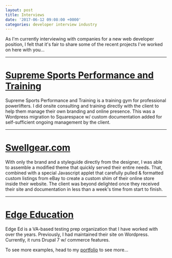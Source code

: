 ```yaml
---
layout: post
title: Interviews
date: '2017-06-12 09:08:00 +0000'
categories: developer interview industry
---
```


As I'm currently interviewing with companies for a new web developer position, I felt that it's fair to share some of the recent projects I've worked on here with you...


---


# [Supreme Sports Performance and Training][sspt-site]
Supreme Sports Performance and Training is a training gym for professional powerlifters. I did onsite consulting and training directly with the client to help them manage their own branding and online presence. This was a Wordpress migration to Squarespace w/ custom documentation added for self-sufficient ongoing management by the client.


---


# [Swellgear.com][swellgear-site]
With only the brand and a styleguide directly from the designer, I was able to assemble a modified theme that quickly served their entire needs. That, combined with a special Javascript applet that carefully pulled & formatted custom listings from eBay to create a custom shim of their online store inside their website. The client was beyond delighted once they received their site and documentation in less than a week's time from start to finish.


---


# [Edge Education][edge-ed]
Edge Ed is a VA-based testing prep organization that I have worked with over the years. Previously, I had maintained their site on Wordpress. Currently, it runs Drupal 7 w/ commerce features.



To see more examples, head to my [portfolio][hi-portfolio] to see more...

[edge-ed]: https://edgeed.com/
[sspt-site]: https://supremesportspt.com
[swellgear-site]: http://swellgear.com
[hi-portfolio]: http://harbinger-industries.net/portfolio
